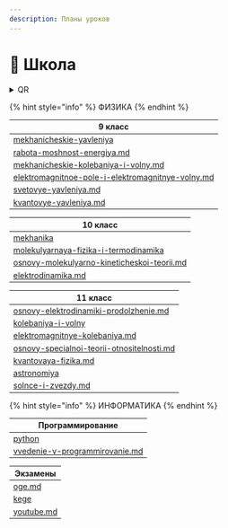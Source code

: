 ```yaml
---
description: Планы уроков
---
```


# 📘 Школа

<details>

<summary>QR</summary>

![](<.gitbook/assets/image (11).png>)

### [https://xkurs.gitbook.io/start/](https://xkurs.gitbook.io/start/)

Все науки делятся на естественные, неестественные, противоестественные и сверхъестественные (Ландау)

</details>

{% hint style="info" %}
ФИЗИКА
{% endhint %}

<table data-full-width="false"><thead><tr><th data-type="content-ref">9 класс</th></tr></thead><tbody><tr><td><a href="fizika/9-klass/mekhanicheskie-yavleniya/">mekhanicheskie-yavleniya</a></td></tr><tr><td><a href="fizika/9-klass/mekhanicheskie-yavleniya/rabota-moshnost-energiya.md">rabota-moshnost-energiya.md</a></td></tr><tr><td><a href="fizika/9-klass/mekhanicheskie-kolebaniya-i-volny.md">mekhanicheskie-kolebaniya-i-volny.md</a></td></tr><tr><td><a href="fizika/9-klass/elektromagnitnoe-pole-i-elektromagnitnye-volny.md">elektromagnitnoe-pole-i-elektromagnitnye-volny.md</a></td></tr><tr><td><a href="fizika/9-klass/svetovye-yavleniya.md">svetovye-yavleniya.md</a></td></tr><tr><td><a href="fizika/9-klass/kvantovye-yavleniya.md">kvantovye-yavleniya.md</a></td></tr></tbody></table>

<table><thead><tr><th data-type="content-ref">10 класс</th></tr></thead><tbody><tr><td><a href="fizika/10-klass/mekhanika/">mekhanika</a></td></tr><tr><td><a href="fizika/10-klass/molekulyarnaya-fizika-i-termodinamika/">molekulyarnaya-fizika-i-termodinamika</a></td></tr><tr><td><a href="fizika/10-klass/molekulyarnaya-fizika-i-termodinamika/osnovy-molekulyarno-kineticheskoi-teorii.md">osnovy-molekulyarno-kineticheskoi-teorii.md</a></td></tr><tr><td><a href="fizika/10-klass/elektrodinamika.md">elektrodinamika.md</a></td></tr></tbody></table>

<table><thead><tr><th data-type="content-ref">11 класс</th></tr></thead><tbody><tr><td><a href="fizika/11-klass/osnovy-elektrodinamiki-prodolzhenie.md">osnovy-elektrodinamiki-prodolzhenie.md</a></td></tr><tr><td><a href="fizika/11-klass/kolebaniya-i-volny/">kolebaniya-i-volny</a></td></tr><tr><td><a href="fizika/11-klass/kolebaniya-i-volny/elektromagnitnye-kolebaniya.md">elektromagnitnye-kolebaniya.md</a></td></tr><tr><td><a href="fizika/11-klass/osnovy-specialnoi-teorii-otnositelnosti.md">osnovy-specialnoi-teorii-otnositelnosti.md</a></td></tr><tr><td><a href="fizika/11-klass/kvantovaya-fizika.md">kvantovaya-fizika.md</a></td></tr><tr><td><a href="fizika/11-klass/astronomiya/">astronomiya</a></td></tr><tr><td><a href="fizika/11-klass/astronomiya/solnce-i-zvezdy.md">solnce-i-zvezdy.md</a></td></tr></tbody></table>

{% hint style="info" %}
ИНФОРМАТИКА
{% endhint %}

<table><thead><tr><th data-type="content-ref">Программирование</th></tr></thead><tbody><tr><td><a href="informatika/programmirovanie/python/">python</a></td></tr><tr><td><a href="informatika/programmirovanie/python/vvedenie-v-programmirovanie.md">vvedenie-v-programmirovanie.md</a></td></tr></tbody></table>

<table><thead><tr><th data-type="content-ref">Экзамены</th></tr></thead><tbody><tr><td><a href="informatika/ekzameny/oge.md">oge.md</a></td></tr><tr><td><a href="informatika/ekzameny/kege/">kege</a></td></tr><tr><td><a href="informatika/ekzameny/kege/youtube.md">youtube.md</a></td></tr></tbody></table>
